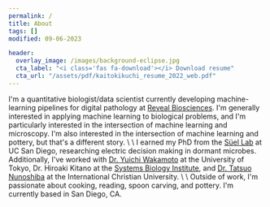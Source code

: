```yaml
---
permalink: /
title: About
tags: []
modified: 09-06-2023

header:
  overlay_image: /images/background-eclipse.jpg
  cta_label: "<i class='fas fa-download'></i> Download resume"
  cta_url: "/assets/pdf/kaitokikuchi_resume_2022_web.pdf"
---
```


I'm a quantitative biologist/data scientist currently developing machine-learning pipelines for digital pathology at [Reveal Biosciences](https://www.revealbio.com/). I'm generally interested in applying machine learning to biological problems, and I'm particularly interested in the intersection of machine learning and microscopy. I'm also interested in the intersection of machine learning and pottery, but that's a different story.
\\
\\
I earned my PhD from the [Süel Lab](http://labs.biology.ucsd.edu/suel/) at UC San Diego, researching electric decision making in dormant microbes. Additionally, I've worked with [Dr. Yuichi Wakamoto](http://park.itc.u-tokyo.ac.jp/wakamoto-lab/index_e.html) at the University of Tokyo, Dr. Hiroaki Kitano at the [Systems Biology Institute](http://sbi.jp/aboutSBI.htm), and  [Dr. Tatsuo Nunoshiba](https://researchers.icu.ac.jp/icuhp/KgApp?kyoinId=ymkmgiyeggy&Language=2) at the International Christian University.
\\
\\
Outside of work, I'm passionate about cooking, reading, spoon carving, and pottery. I'm currently based in San Diego, CA.


